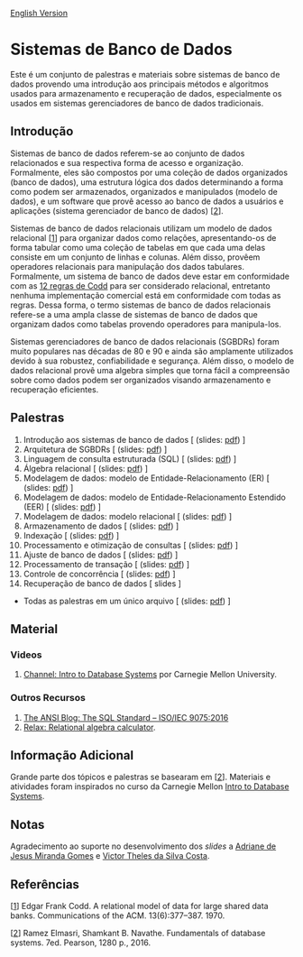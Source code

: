 [English Version](en/README.md)

# Sistemas de Banco de Dados
Este &eacute; um conjunto de palestras e materiais sobre sistemas de banco de dados provendo uma introdu&ccedil;&atilde;o aos principais m&eacute;todos e algoritmos usados para armazenamento e recupera&ccedil;&atilde;o de dados, especialmente os usados em sistemas gerenciadores de banco de dados tradicionais.

## Introdu&ccedil;&atilde;o
Sistemas de banco de dados referem-se ao conjunto de dados relacionados e sua respectiva forma de acesso e organiza&ccedil;&atilde;o. Formalmente, eles s&atilde;o compostos por uma cole&ccedil;&atilde;o de dados organizados (banco de dados), uma estrutura l&oacute;gica dos dados determinando a forma como podem ser armazenados, organizados e manipulados (modelo de dados), e um software que prov&ecirc; acesso ao banco de dados a usu&aacute;rios e aplica&ccedil;&otilde;es (sistema gerenciador de banco de dados) \[[2](#Elmasri-2016-BOOK)\].

Sistemas de banco de dados relacionais utilizam um modelo de dados relacional \[[1](#Codd-1970-CACM)\] para organizar dados como rela&ccedil;&otilde;es, apresentando-os de forma tabular como uma cole&ccedil;&atilde;o de tabelas em que cada uma delas consiste em um conjunto de linhas e colunas. Al&eacute;m disso, prov&ecirc;em operadores relacionais para manipula&ccedil;&atilde;o dos dados tabulares. Formalmente, um sistema de banco de dados deve estar em conformidade com as [12 regras de Codd](https://computing.derby.ac.uk/c/codds-twelve-rules/) para ser considerado relacional, entretanto nenhuma implementa&ccedil;&atilde;o comercial est&aacute; em conformidade com todas as regras. Dessa forma, o termo sistemas de banco de dados relacionais refere-se a uma ampla classe de sistemas de banco de dados que organizam dados como tabelas provendo operadores para manipula-los.

Sistemas gerenciadores de banco de dados relacionais (SGBDRs) foram muito populares nas d&eacute;cadas de 80 e 90 e ainda s&atilde;o amplamente utilizados devido &agrave; sua robustez, confiabilidade e seguran&ccedil;a. Al&eacute;m disso, o modelo de dados relacional prov&ecirc; uma algebra simples que torna f&aacute;cil a compreens&atilde;o sobre como dados podem ser organizados visando armazenamento e recupera&ccedil;&atilde;o eficientes.

## Palestras

1. Introdu&ccedil;&atilde;o aos sistemas de banco de dados [ (slides: [pdf](slides/sld01.pdf)) ]
1. Arquitetura de SGBDRs [ (slides: [pdf](slides/sld02.pdf)) ]
1. Linguagem de consulta estruturada (SQL) [ (slides: [pdf](slides/sld04.pdf)) ]
1. &Aacute;lgebra relacional [ (slides: [pdf](slides/sld06.pdf)) ]
1. Modelagem de dados: modelo de Entidade-Relacionamento (ER) [ (slides: [pdf](slides/sld07.pdf)) ]
1. Modelagem de dados: modelo de Entidade-Relacionamento Estendido (EER) [ (slides: [pdf](slides/sld08.pdf)) ]
1. Modelagem de dados: modelo relacional [ (slides: [pdf](slides/sld09.pdf)) ]
1. Armazenamento de dados [ (slides: [pdf](slides/sld17.pdf)) ]
1. Indexa&ccedil;&atilde;o [ (slides: [pdf](slides/sld18.pdf)) ]
1. Processamento e otimiza&ccedil;&atilde;o de consultas [ (slides: [pdf](slides/sld19.pdf)) ]
1. Ajuste de banco de dados [ (slides: [pdf](slides/sld20.pdf)) ]
1. Processamento de transa&ccedil;&atilde;o [ (slides: [pdf](slides/sld21.pdf)) ]
1. Controle de concorr&ecirc;ncia [ (slides: [pdf](slides/sld22.pdf)) ]
1. Recupera&ccedil;&atilde;o de banco de dados [ slides ]

* Todas as palestras em um &uacute;nico arquivo [ (slides: [pdf](slides/all.pdf)) ]

## Material

### Videos

1. [Channel: Intro to Database Systems](https://www.youtube.com/playlist?list=PLSE8ODhjZXjbohkNBWQs_otTrBTrjyohi) por Carnegie Mellon University.

### Outros Recursos

1. [The ANSI Blog: The SQL Standard – ISO/IEC 9075:2016](https://blog.ansi.org/?p=158690)
1. [Relax: Relational algebra calculator](https://dbis-uibk.github.io/relax/).

## Informa&ccedil;&atilde;o Adicional

Grande parte dos t&oacute;picos e palestras se basearam em \[[2](#Elmasri-2016-BOOK)\]. Materiais e atividades foram inspirados no curso da Carnegie Mellon [Intro to Database Systems](https://15445.courses.cs.cmu.edu/fall2019/).

## Notas

Agradecimento ao suporte no desenvolvimento dos *slides* a [Adriane de Jesus Miranda Gomes](https://www.linkedin.com/in/adrianegomes/) e [Victor Theles da Silva Costa](https://www.linkedin.com/in/victor-theles-silva-costa/).

## Refer&ecirc;ncias

<a name="Codd-1970-CACM"></a>\[[1][1]\] Edgar Frank Codd. A relational model of data for large shared data banks. Communications of the ACM. 13(6):377–387. 1970.

<a name="Elmasri-2016-BOOK"></a>\[[2][2]\] Ramez Elmasri, Shamkant B. Navathe. Fundamentals of database systems. 7ed. Pearson, 1280 p., 2016.

[1]: https://doi.org/10.1145%2F362384.362685
[2]: https://www.pearson.com/us/higher-education/program/Elmasri-Fundamentals-of-Database-Systems-7th-Edition/PGM189052.html
